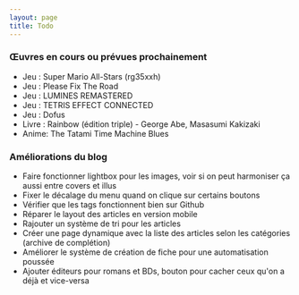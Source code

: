 ```yaml
---
layout: page
title: Todo
---
```


### Œuvres en cours ou prévues prochainement
- Jeu : Super Mario All-Stars (rg35xxh)
- Jeu : Please Fix The Road
- Jeu : LUMINES REMASTERED
- Jeu : TETRIS EFFECT CONNECTED
- Jeu : Dofus
- Livre : Rainbow (édition triple) - George Abe, Masasumi Kakizaki 
- Anime: The Tatami Time Machine Blues

### Améliorations du blog
- Faire fonctionner lightbox pour les images, voir si on peut harmoniser ça aussi entre covers et illus
- Fixer le décalage du menu quand on clique sur certains boutons
- Vérifier que les tags fonctionnent bien sur Github
- Réparer le layout des articles en version mobile
- Rajouter un système de tri pour les articles
- Créer une page dynamique avec la liste des articles selon les catégories (archive de complétion)
- Améliorer le système de création de fiche pour une automatisation poussée
- Ajouter éditeurs pour romans et BDs, bouton pour cacher ceux qu'on a déjà et vice-versa